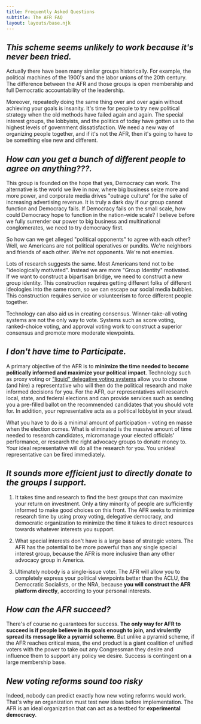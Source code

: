```yaml
---
title: Frequently Asked Questions
subtitle: The AFR FAQ
layout: layouts/base.njk
---
```




## *This scheme seems unlikely to work because it's never been tried.*

Actually there have been many similar groups historically. For example, the political machines of the 1900's and the labor unions of the 20th century. The difference between the AFR and those groups is open membership and full Democratic accountability of the leadership. 

Moreover, repeatedly doing the same thing over and over again without achieving your goals is insanity. It's time for people to try new political strategy when the old methods have failed again and again. The special interest groups, the lobbyists, and the politics of today have gotten us to the highest levels of government dissatisfaction. We need a new way of organizing people together, and if it's not the AFR, then it's going to have to be something else new and different. 


## *How can you get a bunch of different people to agree on anything???.*

This group is founded on the hope that yes, Democracy can work. The alternative is the world we live in now, where big business seize more and more power, and corporate media drives "outrage culture" for the sake of increasing advertising revenue. It is truly a dark day if our group cannot function and Democracy fails. If Democracy fails on the small scale, how could Democracy hope to function in the nation-wide scale? I believe before we fully surrender our power to big business and multinational conglomerates, we need to try democracy first. 

So how can we get alleged "political opponents" to agree with each other? Well, we Americans are not political operatives or pundits. We're neighbors and friends of each other. We're not opponents. We're not enemies. 

Lots of research suggests the same. Most Americans tend not to be "ideologically motivated". Instead we are more "Group Identity" motivated. If we want to construct a bipartisan bridge, we need to construct a new group identity. This construction requires getting different folks of different ideologies into the same room, so we can escape our social media bubbles. This construction requires service or volunteerism to force different people together.

Technology can also aid us in creating consensus. Winner-take-all voting systems are not the only way to vote. Systems such as score voting, ranked-choice voting, and approval voting work to construct a superior consensus and promote more moderate viewpoints. 

## *I don't have time to Participate.*

A primary objective of the AFR is to **minimize the time needed to become politically informed and maximize your political impact**. Technology such as proxy voting or ["liquid" delegative voting systems](https://en.wikipedia.org/wiki/Delegative_democracy) allow you to choose (and hire) a representative who will then do the political research and make informed decisions for you. For the AFR, our representatives will research local, state, and federal elections and can provide services such as sending you a pre-filled ballot on the recommended candidates that you should vote for. In addition, your representative acts as a political lobbyist in your stead. 

What you have to do is a minimal amount of participation - voting en masse when the election comes. What is eliminated is the massive amount of time needed to research candidates, micromanage your elected officials' performance, or research the right advocacy groups to donate money to. Your ideal representative will do all the research for you. You unideal representative can be fired immediately. 


## *It sounds more efficient just to directly donate to the groups I support.* 

1. It takes time and research to find the best groups that can maximize your return on investment. Only a tiny minority of people are sufficiently informed to make good choices on this front. The AFR seeks to minimize research time by using proxy voting, delegative democracy, and democratic organization to minimize the time it takes to direct resources towards whatever interests you support. 

2. What special interests don't have is a large base of strategic voters. The AFR has the potential to be more powerful than any single special interest group, because the AFR is more inclusive than any other advocacy group in America. 

3. Ultimately nobody is a single-issue voter. The AFR will allow you to completely express your political viewpoints better than the ACLU, the Democratic Socialists, or the NRA, because **you will construct the AFR platform directly**, according to your personal interests. 

## *How can the AFR succeed?*

There's of course no guarantees for success. **The only way for AFR to succeed is if people believe in its goals enough to join, and virulently spread its message like a pyramid scheme**. But unlike a pyramid scheme, if the AFR reaches critical mass, the end product is a giant coalition of unified voters with the power to take out any Congressman they desire and influence them to support any policy we desire. Success is contingent on a large membership base. 

## *New voting reforms sound too risky*

Indeed, nobody can predict exactly how new voting reforms would work. That's why an organization must test new ideas before implementation. The AFR is an ideal organization that can act as a testbed for **experimental democracy**. 
